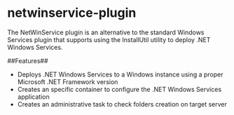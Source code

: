 # netwinservice-plugin

The NetWinService plugin is an alternative to the standard Windows Services plugin that supports using the InstallUtil utility to deploy .NET Windows Services.

##Features##

* Deploys .NET Windows Services to a Windows instance using a proper Microsoft .NET Framework version
* Creates an specific container to configure the .NET Windows Services application
* Creates an administrative task to check folders creation on target server
